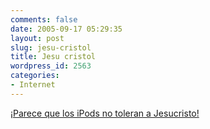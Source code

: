 ```yaml
---
comments: false
date: 2005-09-17 05:29:35
layout: post
slug: jesu-cristol
title: Jesu cristol
wordpress_id: 2563
categories:
- Internet
---
```


[¡Parece que los iPods no toleran a Jesucristo!](http://www.tuaw.com/2005/09/16/inappropriate-ipod-engraving-text/)
